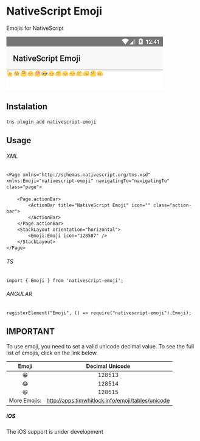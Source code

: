 # NativeScript Emoji

Emojis for NativeScript

![Emoji](emojiscreen.png)

## Instalation
`tns plugin add nativescript-emoji`

## Usage
###### XML

```
<Page xmlns="http://schemas.nativescript.org/tns.xsd" xmlns:Emoji="nativescript-emoji" navigatingTo="navigatingTo" class="page">
  
    <Page.actionBar>
        <ActionBar title="NativeScript Emoji" icon="" class="action-bar">
        </ActionBar>
    </Page.actionBar>
    <StackLayout orientation="horizontal">
        <Emoji:Emoji icon="128587" /> 
    </StackLayout>
</Page>
```

###### TS
```
import { Emoji } from 'nativescript-emoji';
```

###### ANGULAR
```
registerElement("Emoji", () => require("nativescript-emoji").Emoji);
```

## IMPORTANT
To use emoji, you need to set a valid unicode decimal value. To see the full list of emojis, click on the link below.

| Emoji | Decimal Unicode |
|:-----:|:---------------:|
|   😁  |      128513     |
|   😂  |      128514     |
| 😃    |      128515     |
|   More Emojis:     |      http://apps.timwhitlock.info/emoji/tables/unicode     |

##### iOS
The iOS support is under development

